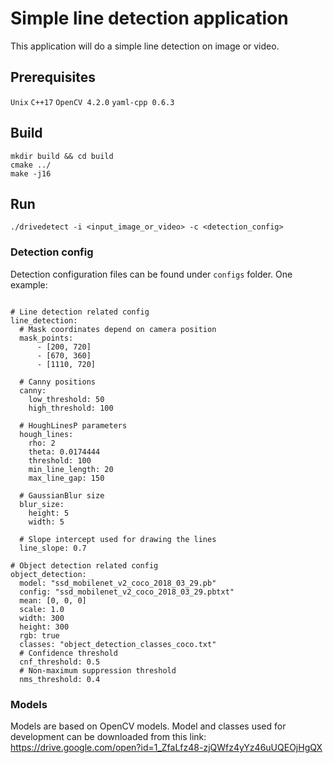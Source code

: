 # Simple line detection application

This application will do a simple line detection on image or video.

## Prerequisites

`Unix`
`C++17`
`OpenCV 4.2.0`
`yaml-cpp 0.6.3`

## Build
```
mkdir build && cd build
cmake ../
make -j16
```

## Run
`./drivedetect -i <input_image_or_video> -c <detection_config>`

### Detection config

Detection configuration files can be found under `configs` folder. One example:
```

# Line detection related config
line_detection:
  # Mask coordinates depend on camera position
  mask_points:
      - [200, 720]
      - [670, 360]
      - [1110, 720]

  # Canny positions
  canny:
    low_threshold: 50
    high_threshold: 100

  # HoughLinesP parameters
  hough_lines:
    rho: 2
    theta: 0.0174444
    threshold: 100
    min_line_length: 20
    max_line_gap: 150

  # GaussianBlur size
  blur_size:
    height: 5
    width: 5

  # Slope intercept used for drawing the lines
  line_slope: 0.7

# Object detection related config
object_detection:
  model: "ssd_mobilenet_v2_coco_2018_03_29.pb"
  config: "ssd_mobilenet_v2_coco_2018_03_29.pbtxt"
  mean: [0, 0, 0]
  scale: 1.0
  width: 300
  height: 300
  rgb: true
  classes: "object_detection_classes_coco.txt"
  # Confidence threshold
  cnf_threshold: 0.5
  # Non-maximum suppression threshold
  nms_threshold: 0.4
```

### Models

Models are based on OpenCV models. Model and classes used for development can be downloaded from this link: <https://drive.google.com/open?id=1_ZfaLfz48-zjQWfz4yYz46uUQEOjHgQX>
